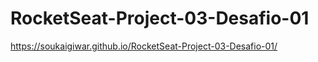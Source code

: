 # RocketSeat-Project-03-Desafio-01

https://soukaigiwar.github.io/RocketSeat-Project-03-Desafio-01/
